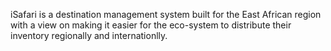 iSafari is a destination management system built for the East African region with a view on making it easier for the eco-system to distribute their inventory regionally and internationlly.